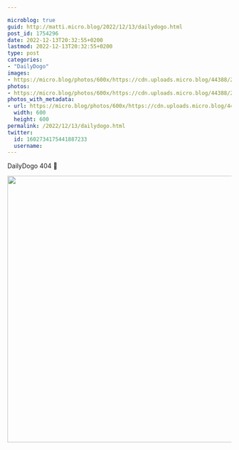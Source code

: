 ```yaml
---

microblog: true
guid: http://matti.micro.blog/2022/12/13/dailydogo.html
post_id: 1754296
date: 2022-12-13T20:32:55+0200
lastmod: 2022-12-13T20:32:55+0200
type: post
categories:
- "DailyDogo"
images:
- https://micro.blog/photos/600x/https://cdn.uploads.micro.blog/44388/2022/5cc7bc6f1b.jpg
photos:
- https://micro.blog/photos/600x/https://cdn.uploads.micro.blog/44388/2022/5cc7bc6f1b.jpg
photos_with_metadata:
- url: https://micro.blog/photos/600x/https://cdn.uploads.micro.blog/44388/2022/5cc7bc6f1b.jpg
  width: 600
  height: 600
permalink: /2022/12/13/dailydogo.html
twitter:
  id: 1602734175441887233
  username:
---
```

DailyDogo 404 🐶

<img src="https://micro.blog/photos/600x/https://blog.martin-haehnel.de/uploads/2022/5cc7bc6f1b.jpg" width="600" height="600" alt="" />
